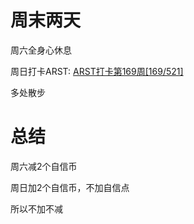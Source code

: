 # 周末两天
周六全身心休息

周日打卡ARST: [ARST打卡第169周[169/521]](https://www.wolfdan.cn/ARST%E6%89%93%E5%8D%A1%E7%AC%AC169%E5%91%A8-169-521/)

多处散步

# 总结
周六减2个自信币

周日加2个自信币，不加自信点

所以不加不减
